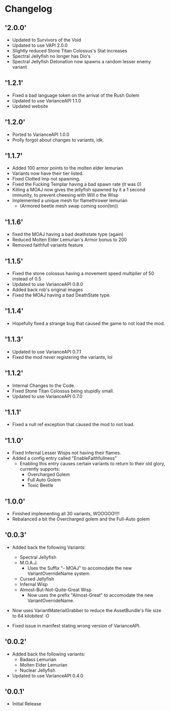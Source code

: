# Changelog
## '2.0.0'
* Updated to Survivors of the Void
* Updated to use VAPI 2.0.0
* Slightly reduced Stone Titan Colossus's Stat increases
* Spectral Jellyfish no longer has Dio's
* Spectral Jellyfish Detonation now spawns a random lesser enemy variant

## '1.2.1'
- Fixed a bad language token on the arrival of the Rush Golem
- Updated to use VarianceAPI 1.1.0
- Updated website

## '1.2.0'
- Ported to VarianceAPI 1.0.0
- Prolly forgot about changes to variants, idk.

## '1.1.7'
- Added 100 armor points to the molten elder lemurian
- Variants now have their tier listed.
- Fixed Clotted Imp not spawning.
- Fixed the Fucking Templar having a bad spawn rate (it was 0)
- Killing a MOAJ now gives the jellyfish spawned by it a 1 second immunity, to prevent cheesing with Will o the Wisp
- Implemented a unique mesh for flamethrower lemurian
    - (Armored beetle mesh swap coming soon(tm))

## '1.1.6'
- fixed the MOAJ having a bad deathstate type (again)
- Reduced Molten Elder Lemurian's Armor bonus to 200
- Removed faithfull variants feature

## '1.1.5'
- Fixed the stone colossus having a movement speed multiplier of 50 instead of 0.5
- Updated to use VarianceAPI 0.8.0
- Added back rob's original images
- Fixed the MOAJ having a bad DeathState type.

## '1.1.4'
- Hopefully fixed a strange bug that caused the game to not load the mod.

## '1.1.3'
- Updated to use VarianceAPI 0.7.1
- Fixed the mod never registering the variants, lol

## '1.1.2'
- Internal Changes to the Code.
- Fixed Stone Titan Colossus being stupidly small.
- Updated to use VarianceAPI 0.7.0

## '1.1.1'
- Fixed a null ref exception that caused the mod to not load.

## '1.1.0'
- Fixed Infernal Lesser Wisps not having their flames.
- Added a config entry called "EnableFaithfullness"
    * Enabling this entry causes certain variants to return to their old glory, currently supports:
        - Overcharged Golem
        - Full Auto Golem
        - Toxic Beetle

## '1.0.0'
- Finished implementing all 30 variants, WOOOOO!!!!
- Rebalanced a bit the Overcharged golem and the Full-Auto golem

## '0.0.3'
- Added back the following Variants:
	* Spectral Jellyfish
	* M.O.A.J.
		- Uses the Suffix "- MOAJ" to accomodate the new VariantOverrideName system.
	* Cursed Jellyfish
	* Infernal Wisp
	* Almost-But-Not-Quite-Great Wisp
		- Now uses the prefix "Almost-Great" to accomodate the new VariantOverrideName.

- Now uses VariantMaterialGrabber to reduce the AssetBundle's file size to 64 kilobites! :O
- Fixed issue in manifest stating wrong version of VarianceAPI.

## '0.0.2'
- Added back the following variants:
	* Badass Lemurian
	* Molten Elder Lemurian
	* Nuclear Jellyfish
- Updated to use VarianceAPI 0.4.0

## '0.0.1'
- Initial Release